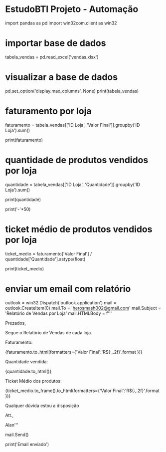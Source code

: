 # EstudoBTI Projeto - Automação
import pandas as pd
import win32com.client as win32

# importar base de dados
tabela_vendas = pd.read_excel('vendas.xlsx')

# visualizar a base de dados
pd.set_option('display.max_columns', None)
print(tabela_vendas)

# faturamento por loja
faturamento = tabela_vendas[['ID Loja', 'Valor Final']].groupby('ID Loja').sum()

print(faturamento)

# quantidade de produtos vendidos por loja
quantidade = tabela_vendas[['ID Loja', 'Quantidade']].groupby('ID Loja').sum()

print(quantidade)

print('-'*50)
# ticket médio de produtos vendidos por loja
ticket_medio = faturamento['Valor Final'] / quantidade['Quantidade'].astype(float)

print(ticket_medio)

# enviar um email com relatório
outlook = win32.Dispatch('outlook.application')
mail = outlook.CreateItem(0)
mail.To = 'herosmash002@gmail.com'
mail.Subject = 'Relatório de Vendas por Loja'
mail.HTMLBody = f'''
<p>Prezados,</p>

<p>Segue o Relatório de Vendas de cada loja.</p>

<p>Faturamento:</p>

{faturamento.to_html(formatters={'Valor Final':'R${:,.2f}'.format })}

<p>Quantidade vendida:</p>
{quantidade.to_html()}

<p>Ticket Médio dos produtos:</p>
{ticket_medio.to_frame().to_html(formatters={'Valor Final':'R${:,.2f}'.format })}

<p>Qualquer dúvida estou a disposição</p>

<p>Att.,</p>

Alan'''

mail.Send()

print('Email enviado')
